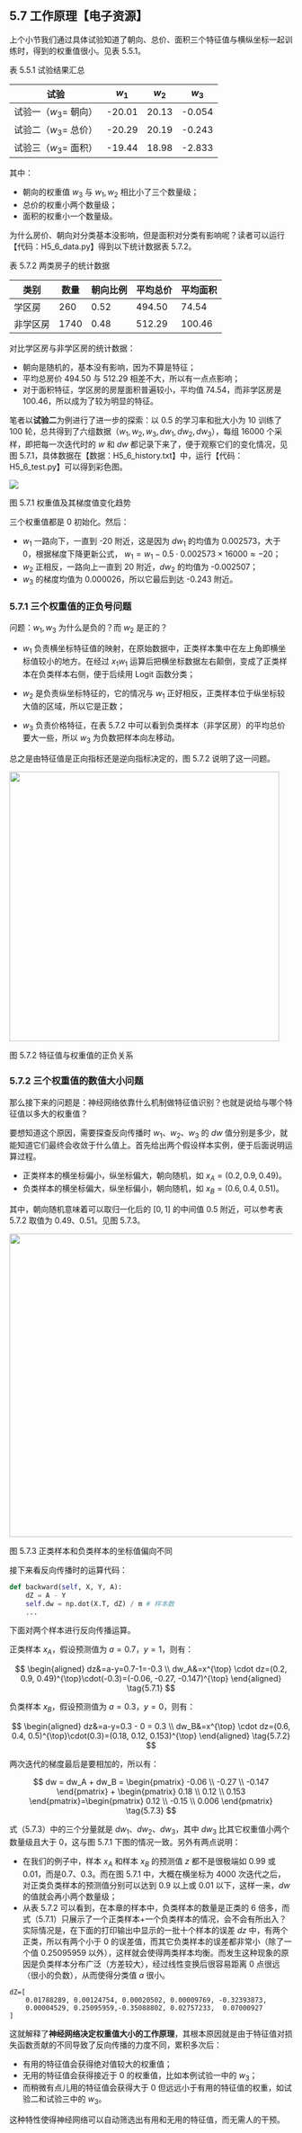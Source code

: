 
## 5.7 工作原理【电子资源】

上个小节我们通过具体试验知道了朝向、总价、面积三个特征值与横纵坐标一起训练时，得到的权重值很小。见表 5.5.1。

表 5.5.1 试验结果汇总

|试验|$w_1$|$w_2$|$w_3$|
|-|-|-|-|
|试验一（$w_3=$ 朝向）|-20.01|20.13|-0.054|
|试验二（$w_3=$ 总价）|-20.29|20.19|-0.243|
|试验三（$w_3=$ 面积）|-19.44|18.98|-2.833|

其中：

- 朝向的权重值 $w_3$ 与 $w_1,w_2$ 相比小了三个数量级；
- 总价的权重小两个数量级；
- 面积的权重小一个数量级。

为什么房价、朝向对分类基本没影响，但是面积对分类有影响呢？读者可以运行【代码：H5_6_data.py】得到以下统计数据表 5.7.2。

表 5.7.2 两类房子的统计数据

|类别|数量|朝向比例|平均总价|平均面积|
|-|-|-|-|-|
|学区房| 260|0.52|494.50|74.54|
|非学区房|1740|0.48|512.29|100.46|


对比学区房与非学区房的统计数据：

- 朝向是随机的，基本没有影响，因为不算是特征；
- 平均总房价 494.50 与 512.29 相差不大，所以有一点点影响；
- 对于面积特征，学区房的房屋面积普遍较小，平均值 74.54，而非学区房是 100.46，所以成为了较为明显的特征。

笔者以**试验二**为例进行了进一步的探索：以 0.5 的学习率和批大小为 10 训练了 100 轮，总共得到了六组数据（$w_1,w_2,w_3,dw_1,dw_2,dw_3$），每组 16000 个采样，即把每一次迭代时的 $w$ 和 $dw$ 都记录下来了，便于观察它们的变化情况，见图 5.7.1，具体数据在【数据：H5_6_history.txt】中，运行【代码：H5_6_test.py】可以得到彩色图。

<img src="./img/w_and_dw.png"/>

图 5.7.1 权重值及其梯度值变化趋势

三个权重值都是 0 初始化。然后：

- $w_1$ 一路向下，一直到 -20 附近，这是因为 $dw_1$ 的均值为 0.002573，大于 0，根据梯度下降更新公式， $w_1 = w_1 - 0.5 \cdot 0.002573 \times 16000 \approx -20$；
- $w_2$ 正相反，一路向上一直到 20 附近，$dw_2$ 的均值为 -0.002507；
- $w_3$ 的梯度均值为 0.000026，所以它最后到达 -0.243 附近。

### 5.7.1 三个权重值的正负号问题

问题：$w_1, w_3$ 为什么是负的？而 $w_2$ 是正的？

- $w_1$ 负责横坐标特征值的映射，在原始数据中，正类样本集中在左上角即横坐标值较小的地方。在经过 $x_1 w_1$ 运算后把横坐标数据左右颠倒，变成了正类样本在负类样本右侧，便于后续用 Logit 函数分类；

- $w_2$ 是负责纵坐标特征的，它的情况与 $w_1$ 正好相反，正类样本位于纵坐标较大值的区域，所以它是正数；

- $w_3$ 负责价格特征，在表 5.7.2 中可以看到负类样本（非学区房）的平均总价要大一些，所以 $w_3$ 为负数把样本向左移动。

总之是由特征值是正向指标还是逆向指标决定的，图 5.7.2 说明了这一问题。

<img src="./img/weights.png" width=480/>

图 5.7.2 特征值与权重值的正负关系

### 5.7.2 三个权重值的数值大小问题

那么接下来的问题是：神经网络依靠什么机制做特征值识别？也就是说给与哪个特征值以多大的权重值？

要想知道这个原因，需要探查反向传播时 $w_1、w_2、w_3$ 的 $dw$ 值分别是多少，就能知道它们最终会收敛于什么值上。首先给出两个假设样本实例，便于后面说明运算过程。

- 正类样本的横坐标偏小，纵坐标偏大，朝向随机，如 $x_A=(0.2, 0.9, 0.49)$。
- 负类样本的横坐标偏大，纵坐标偏小，朝向随机，如 $x_B=(0.6, 0.4, 0.51)$。

其中，朝向随机意味着可以取归一化后的 $[0,1]$ 的中间值 0.5 附近，可以参考表 5.7.2 取值为 0.49、0.51。见图 5.7.3。

<img src="./img/samples_pos.png" width=540/>

图 5.7.3 正类样本和负类样本的坐标值偏向不同

接下来看反向传播时的运算代码：

```python
def backward(self, X, Y, A):
    dZ = A - Y
    self.dw = np.dot(X.T, dZ) / m # 样本数
    ...
```
下面对两个样本进行反向传播运算。

正类样本 $x_A$，假设预测值为 $a=0.7，y=1$，则有：

$$
\begin{aligned}
dz&=a-y=0.7-1=-0.3 \\
dw_A&=x^{\top} \cdot dz=(0.2, 0.9, 0.49)^{\top}\cdot(-0.3)=(-0.06, -0.27, -0.147)^{\top}
\end{aligned}
\tag{5.7.1}
$$

负类样本 $x_B$，假设预测值为 $a=0.3，y=0$，则有：

$$
\begin{aligned}
dz&=a-y=0.3 - 0 = 0.3 \\
dw_B&=x^{\top} \cdot dz=(0.6, 0.4, 0.5)^{\top}\cdot(0.3)=(0.18, 0.12, 0.153)^{\top}
\end{aligned}
\tag{5.7.2}
$$


两次迭代的梯度最后是要相加的，所以有：

$$
dw = dw_A + dw_B = \begin{pmatrix} -0.06 \\ -0.27 \\ -0.147 \end{pmatrix} + \begin{pmatrix} 0.18 \\ 0.12 \\ 0.153 \end{pmatrix}=\begin{pmatrix} 0.12 \\ -0.15 \\ 0.006 \end{pmatrix}
\tag{5.7.3}
$$

式（5.7.3）中的三个分量就是 $dw_1、dw_2、dw_3$，其中 $dw_3$ 比其它权重值小两个数量级且大于 0，这与图 5.7.1 下图的情况一致。另外有两点说明：

- 在我们的例子中，样本 $x_A$ 和样本 $x_B$ 的预测值 $z$ 都不是很极端如 0.99 或 0.01，而是0.7、0.3。而在图 5.7.1 中，大概在横坐标为 4000 次迭代之后，对正类负类样本的预测值分别可以达到 0.9 以上或 0.01 以下，这样一来，$dw$ 的值就会再小两个数量级；
- 从表 5.7.2 可以看到，在本章的样本中，负类样本的数量是正类的 6 倍多，而式（5.7.1）只展示了一个正类样本$+$一个负类样本的情况，会不会有所出入？实际情况是，在下面的打印输出中显示的一批十个样本的误差 $dz$ 中，有两个正类，所以有两个小于 0 的误差值，而其它负类样本的误差都非常小（除了一个值 0.25095959 以外），这样就会使得两类样本均衡。而发生这种现象的原因是负类样本分布广泛（方差较大），经过线性变换后很容易距离 0 点很远（很小的负数），从而使得分类值 $a$ 很小。

```
dZ=[
    0.01788289, 0.00124754, 0.00020502, 0.00009769, -0.32393873,
    0.00004529, 0.25095959,-0.35088802, 0.02757233,  0.07000927
]
```

这就解释了**神经网络决定权重值大小的工作原理**，其根本原因就是由于特征值对损失函数贡献的不同导致了反向传播的力度不同，累积多次后：

- 有用的特征值会获得绝对值较大的权重值；
- 无用的特征值会获得接近于 0 的权重值，比如本例试验一中的 $w_3$；
- 而稍微有点儿用的特征值会获得大于 0 但远远小于有用的特征值的权重，如试验二和试验三中的 $w_3$。

这种特性使得神经网络可以自动筛选出有用和无用的特征值，而无需人的干预。
